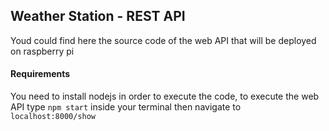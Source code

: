 ## Weather Station - REST API 
Youd could find here the source code of the web API that will be deployed on raspberry pi 

#### Requirements
You need to install nodejs in order to execute the code, to execute the web API type `npm start` inside your terminal then navigate to `localhost:8000/show`
